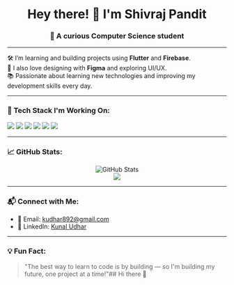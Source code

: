 <h1 align="center">Hey there! 👋 I'm Shivraj Pandit</h1>
<h3 align="center">🚀 A curious Computer Science student </h3>

---

🛠️ I’m learning and building projects using **Flutter** and **Firebase**.  
🎨 I also love designing with **Figma** and exploring UI/UX.  
📚 Passionate about learning new technologies and improving my development skills every day.

---

### 🔧 Tech Stack I'm Working On:
<p align="left">
  <img src="https://img.shields.io/badge/C-00599C?style=for-the-badge&logo=c&logoColor=white" />
  <img src="https://img.shields.io/badge/C++-00599C?style=for-the-badge&logo=c%2B%2B&logoColor=white" />
  <img src="https://img.shields.io/badge/Java-007396?style=for-the-badge&logo=java&logoColor=white" />
  <img src="https://img.shields.io/badge/Flutter-02569B?style=for-the-badge&logo=flutter&logoColor=white" />
  <img src="https://img.shields.io/badge/Firebase-FFCA28?style=for-the-badge&logo=firebase&logoColor=black" />
  <img src="https://img.shields.io/badge/Figma-F24E1E?style=for-the-badge&logo=figma&logoColor=white" />
</p>

---

### 📈 GitHub Stats:
<p align="center">
  <img src="https://github-readme-stats.vercel.app/api?username=kunalkakasahebudhar&show_icons=true&theme=merko" alt="GitHub Stats" />
  <br>
  <img src="https://github-readme-streak-stats.herokuapp.com/?user=kunalkakasahebudhar&theme=merko" />
</p>

---

### 📬 Connect with Me:
- 📧 Email: [kudhar892@gmail.com](mailto:kudhar892@gmail.com)
- 💼 LinkedIn: [Kunal Udhar](https://www.linkedin.com/in/kunal-udhar-99a6ba32b)

---

### 💡 Fun Fact:
> "The best way to learn to code is by building — so I'm building my future, one project at a time!"## Hi there 👋

<!--
**Shivrajpandit/Shivrajpandit** is a ✨ _special_ ✨ repository because its `README.md` (this file) appears on your GitHub profile.

Here are some ideas to get you started:<h1 align="center">Hey there! 👋 I'm Samruddhi Rojekar</h1>

<p align="center">
  🚀 A Passionate Developer | 🧠 Curious Learner | 💜 Flutter Enthusiast
</p>

---

## ✨ About Me

- 🌱 I’m currently learning and building apps using **Flutter** and **Firebase**
- 🌿 Exploring Web Development with **HTML**, **CSS**, and **Java**
- 📚 Always eager to learn new technologies and improve my skills
- 💬 Ask me about **Flutter**, **C++**, or **UI Design**

---

## 🛠️ Skills & Technologies

![C](https://img.shields.io/badge/-C-00599C?style=for-the-badge&logo=c)
![C++](https://img.shields.io/badge/-C++-00599C?style=for-the-badge&logo=c%2B%2B)
![Java](https://img.shields.io/badge/-Java-007396?style=for-the-badge&logo=java)
![HTML](https://img.shields.io/badge/-HTML-E34F26?style=for-the-badge&logo=html5&logoColor=white)
![CSS](https://img.shields.io/badge/-CSS-1572B6?style=for-the-badge&logo=css3)
![Flutter](https://img.shields.io/badge/-Flutter-02569B?style=for-the-badge&logo=flutter)
![Dart](https://img.shields.io/badge/-Dart-0175C2?style=for-the-badge&logo=dart)
![Firebase](https://img.shields.io/badge/-Firebase-FFCA28?style=for-the-badge&logo=firebase)

---

## 📫 Let's Connect

- 📧 Email: [samruddhirojekar1@gmail.com](mailto:samruddhirojekar1@gmail.com)
- 💼 LinkedIn: [Samruddhi Rojekar](https://www.linkedin.com/in/samruddhi-rojekar-759a17330)

---

## 📂 Popular Repositories

<a href="https://github.com/Samruddhirojekar/my-first-repo">
  <img src="https://img.shields.io/badge/-my--first--repo-181717?style=for-the-badge&logo=github" />
</a>
<a href="https://github.com/Samruddhirojekar/my-first-flutter-app">
  <img src="https://img.shields.io/badge/-my--first--flutter--app-02569B?style=for-the-badge&logo=flutter" />
</a>

---


- 🔭 I’m currently working on ...
- 🌱 I’m currently learning ...
- 👯 I’m looking to collaborate on ...
- 🤔 I’m looking for help with ...
- 💬 Ask me about ...
- 📫 How to reach me: ...
- 😄 Pronouns: ...
- ⚡ Fun fact: ...
-->
